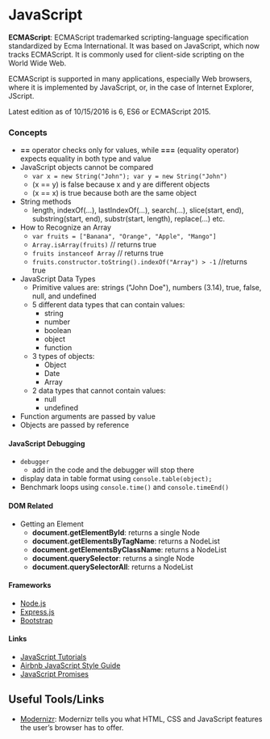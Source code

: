 JavaScript
==========

**ECMAScript**: ECMAScript trademarked scripting-language specification standardized by Ecma International. It was based on JavaScript, which now tracks ECMAScript. It is commonly used for client-side scripting on the World Wide Web.

ECMAScript is supported in many applications, especially Web browsers, where it is implemented by JavaScript, or, in the case of Internet Explorer, JScript.

Latest edition as of 10/15/2016 is 6, ES6 or ECMAScript 2015.

### Concepts
- **==** operator checks only for values, while **===** (equality operator) expects equality in both type and value
- JavaScript objects cannot be compared
    - `var x = new String("John"); var y = new String("John")`
    - (x == y) is false because x and y are different objects
    - (x == x) is true because both are the same object
- String methods
    - length, indexOf(...), lastIndexOf(...), search(...), slice(start, end), substring(start, end), substr(start, length), replace(...) etc.
- How to Recognize an Array
    - `var fruits = ["Banana", "Orange", "Apple", "Mango"]`
    - `Array.isArray(fruits)`   // returns true
    - `fruits instanceof Array` // returns true
    - `fruits.constructor.toString().indexOf("Array") > -1` //returns true
- JavaScript Data Types
    - Primitive values are: strings ("John Doe"), numbers (3.14), true, false, null, and undefined
    - 5 different data types that can contain values:
        - string
        - number
        - boolean
        - object
        - function
    - 3 types of objects:
        - Object
        - Date
        - Array
    - 2 data types that cannot contain values:
        - null
        - undefined
- Function arguments are passed by value
- Objects are passed by reference

#### JavaScript Debugging

- `debugger`
  - add in the code and the debugger will stop there
- display data in table format using `console.table(object);`
- Benchmark loops using `console.time()` and `console.timeEnd()`

#### DOM Related
- Getting an Element
    - **document.getElementById**: returns a single Node
    - **document.getElementsByTagName**: returns a NodeList
    - **document.getElementsByClassName**: returns a NodeList
    - **document.querySelector**: returns a single Node
    - **document.querySelectorAll**: returns a NodeList

#### Frameworks
- [Node.js](https://nodejs.org/en/)
- [Express.js](http://expressjs.com/)
- [Bootstrap](http://www.w3schools.com/bootstrap/default.asp)

#### Links
- [JavaScript Tutorials](http://www.htmldog.com/guides/javascript/)
- [Airbnb JavaScript Style Guide](https://github.com/airbnb/javascript)
- [JavaScript Promises](https://developers.google.com/web/fundamentals/getting-started/primers/promises)


Useful Tools/Links
------------------
- [Modernizr](https://modernizr.com/): Modernizr tells you what HTML, CSS and JavaScript features the user’s browser has to offer.


